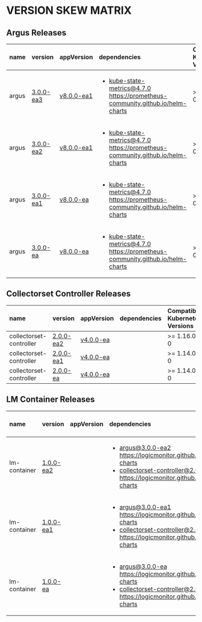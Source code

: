 # VERSION SKEW MATRIX
## Argus Releases
| name | version | appVersion | dependencies | Compatible Kubernetes Versions |
| :---- | :---- | :---- | :---- | :---- |
| argus | [3.0.0-ea3](https://github.com/logicmonitor/helm-charts/releases/tag/argus-3.0.0-ea3) | [v8.0.0-ea1](https://hub.docker.com/r/logicmonitor/argus/tags?page=1&name=v8.0.0-ea1) | <ul> <li>kube-state-metrics@4.7.0 https://prometheus-community.github.io/helm-charts</li> </ul> | >= 1.16.0-0 | 
| argus | [3.0.0-ea2](https://github.com/logicmonitor/helm-charts/releases/tag/argus-3.0.0-ea2) | [v8.0.0-ea1](https://hub.docker.com/r/logicmonitor/argus/tags?page=1&name=v8.0.0-ea1) | <ul> <li>kube-state-metrics@4.7.0 https://prometheus-community.github.io/helm-charts</li> </ul> | >= 1.16.0-0 | 
| argus | [3.0.0-ea1](https://github.com/logicmonitor/helm-charts/releases/tag/argus-3.0.0-ea1) | [v8.0.0-ea](https://hub.docker.com/r/logicmonitor/argus/tags?page=1&name=v8.0.0-ea) | <ul> <li>kube-state-metrics@4.7.0 https://prometheus-community.github.io/helm-charts</li> </ul> | >= 1.14.0-0 | 
| argus | [3.0.0-ea](https://github.com/logicmonitor/helm-charts/releases/tag/argus-3.0.0-ea) | [v8.0.0-ea](https://hub.docker.com/r/logicmonitor/argus/tags?page=1&name=v8.0.0-ea) | <ul> <li>kube-state-metrics@4.7.0 https://prometheus-community.github.io/helm-charts</li> </ul> | >= 1.14.0-0 | 

## Collectorset Controller Releases
| name | version | appVersion | dependencies | Compatible Kubernetes Versions |
| :---- | :---- | :---- | :---- | :---- |
| collectorset-controller | [2.0.0-ea2](https://github.com/logicmonitor/helm-charts/releases/tag/collectorset-controller-2.0.0-ea2) | [v4.0.0-ea](https://hub.docker.com/r/logicmonitor/collectorset-controller/tags?page=1&name=v4.0.0-ea) | <ul>  </ul> | >= 1.16.0-0 | 
| collectorset-controller | [2.0.0-ea1](https://github.com/logicmonitor/helm-charts/releases/tag/collectorset-controller-2.0.0-ea1) | [v4.0.0-ea](https://hub.docker.com/r/logicmonitor/collectorset-controller/tags?page=1&name=v4.0.0-ea) | <ul>  </ul> | >= 1.14.0-0 | 
| collectorset-controller | [2.0.0-ea](https://github.com/logicmonitor/helm-charts/releases/tag/collectorset-controller-2.0.0-ea) | [v4.0.0-ea](https://hub.docker.com/r/logicmonitor/collectorset-controller/tags?page=1&name=v4.0.0-ea) | <ul>  </ul> | >= 1.14.0-0 | 

## LM Container Releases
| name | version | appVersion | dependencies | Compatible Kubernetes Versions |
| :---- | :---- | :---- | :---- | :---- |
| lm-container | [1.0.0-ea2](https://github.com/logicmonitor/helm-charts/releases/tag/lm-container-1.0.0-ea2) |  | <ul> <li>argus@3.0.0-ea2 https://logicmonitor.github.io/helm-charts</li><li>collectorset-controller@2.0.0-ea1 https://logicmonitor.github.io/helm-charts</li> </ul> |  | 
| lm-container | [1.0.0-ea1](https://github.com/logicmonitor/helm-charts/releases/tag/lm-container-1.0.0-ea1) |  | <ul> <li>argus@3.0.0-ea1 https://logicmonitor.github.io/helm-charts</li><li>collectorset-controller@2.0.0-ea https://logicmonitor.github.io/helm-charts</li> </ul> |  | 
| lm-container | [1.0.0-ea](https://github.com/logicmonitor/helm-charts/releases/tag/lm-container-1.0.0-ea) |  | <ul> <li>argus@3.0.0-ea https://logicmonitor.github.io/helm-charts</li><li>collectorset-controller@2.0.0-ea https://logicmonitor.github.io/helm-charts</li> </ul> |  | 
